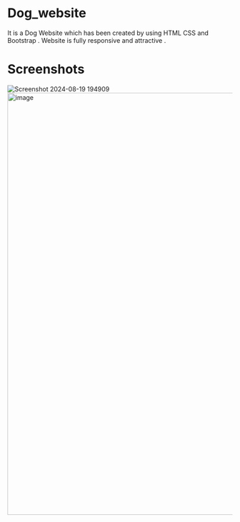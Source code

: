 # Dog_website
It is  a Dog Website which has been created by using HTML CSS and Bootstrap . Website is fully responsive and attractive .

# Screenshots

![Screenshot 2024-08-19 194909](https://github.com/user-attachments/assets/0537d24a-e3b9-4857-9b3d-2bd2e29c2dc6)
<img width="947" alt="image" src="https://github.com/user-attachments/assets/adf629b7-a346-49f0-a09e-fa5c08f03121">

